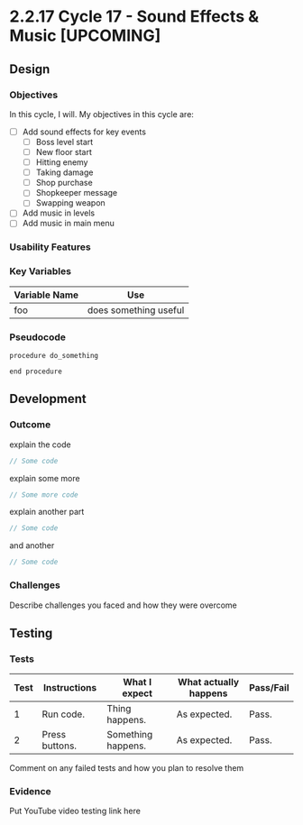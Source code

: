 # 2.2.17 Cycle 17 - Sound Effects & Music \[UPCOMING]

## Design

### Objectives

In this cycle, I will. My objectives in this cycle are:

* [ ] Add sound effects for key events
  * [ ] Boss level start
  * [ ] New floor start
  * [ ] Hitting enemy
  * [ ] Taking damage
  * [ ] Shop purchase
  * [ ] Shopkeeper message
  * [ ] Swapping weapon
* [ ] Add music in levels
* [ ] Add music in main menu

### Usability Features

### Key Variables

| Variable Name | Use                   |
| ------------- | --------------------- |
| foo           | does something useful |

### Pseudocode

```
procedure do_something
    
end procedure
```

## Development

### Outcome

explain the code

```typescript
// Some code
```

explain some more

```typescript
// Some more code
```

explain another part

```typescript
// Some code
```

and another

```typescript
// Some code
```

### Challenges

Describe challenges you faced and how they were overcome

## Testing

### Tests

| Test | Instructions   | What I expect      | What actually happens | Pass/Fail |
| ---- | -------------- | ------------------ | --------------------- | --------- |
| 1    | Run code.      | Thing happens.     | As expected.          | Pass.     |
| 2    | Press buttons. | Something happens. | As expected.          | Pass.     |

Comment on any failed tests and how you plan to resolve them

### Evidence

Put YouTube video testing link here
